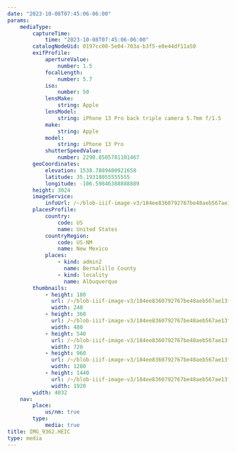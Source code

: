 ```yaml
---
date: "2023-10-08T07:45:06-06:00"
params:
    mediaType:
        captureTime:
            time: "2023-10-08T07:45:06-06:00"
        catalogNodeUid: 0197cc00-5e04-703a-b3f5-e8e44df11a50
        exifProfile:
            apertureValue:
                number: 1.5
            focalLength:
                number: 5.7
            iso:
                number: 50
            lensMake:
                string: Apple
            lensModel:
                string: iPhone 13 Pro back triple camera 5.7mm f/1.5
            make:
                string: Apple
            model:
                string: iPhone 13 Pro
            shutterSpeedValue:
                number: 2298.8505781101467
        geoCoordinates:
            elevation: 1538.7889400921658
            latitude: 35.19318055555555
            longitude: -106.59846388888889
        height: 3024
        imageService:
            infoUrl: /~/blob-iiif-image-v3/184ee8360792767be48aeb567ae13f902fe8a467d029eee798cd2fdb384703f2/info.json
        placesProfile:
            country:
                code: US
                name: United States
            countryRegion:
                code: US-NM
                name: New Mexico
            places:
                - kind: admin2
                  name: Bernalillo County
                - kind: locality
                  name: Albuquerque
        thumbnails:
            - height: 180
              url: /~/blob-iiif-image-v3/184ee8360792767be48aeb567ae13f902fe8a467d029eee798cd2fdb384703f2/full/240%2C180/0/default.jpg
              width: 240
            - height: 360
              url: /~/blob-iiif-image-v3/184ee8360792767be48aeb567ae13f902fe8a467d029eee798cd2fdb384703f2/full/480%2C360/0/default.jpg
              width: 480
            - height: 540
              url: /~/blob-iiif-image-v3/184ee8360792767be48aeb567ae13f902fe8a467d029eee798cd2fdb384703f2/full/720%2C540/0/default.jpg
              width: 720
            - height: 960
              url: /~/blob-iiif-image-v3/184ee8360792767be48aeb567ae13f902fe8a467d029eee798cd2fdb384703f2/full/1280%2C960/0/default.jpg
              width: 1280
            - height: 1440
              url: /~/blob-iiif-image-v3/184ee8360792767be48aeb567ae13f902fe8a467d029eee798cd2fdb384703f2/full/1920%2C1440/0/default.jpg
              width: 1920
        width: 4032
    nav:
        place:
            us/nm: true
        type:
            media: true
title: IMG_9362.HEIC
type: media
---
```

